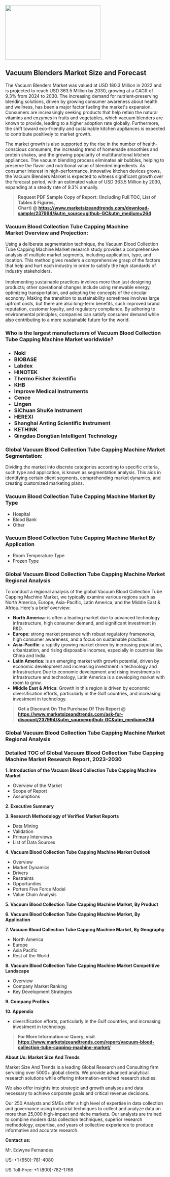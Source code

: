 <p><img class="alignnone size-medium wp-image-20088" src="https://ffe5etoiles.com/wp-content/uploads/2024/12/MST1-300x171.png" alt="" width="300" height="171" /></p><h2>Vacuum Blenders Market Size and Forecast</h2><p>The Vacuum Blenders Market was valued at USD 180.3 Million in 2022 and is projected to reach USD 363.5 Million by 2030, growing at a CAGR of 9.3% from 2024 to 2030. The increasing demand for nutrient-preserving blending solutions, driven by growing consumer awareness about health and wellness, has been a major factor fueling the market's expansion. Consumers are increasingly seeking products that help retain the natural vitamins and enzymes in fruits and vegetables, which vacuum blenders are known to provide, leading to a higher adoption rate globally. Furthermore, the shift toward eco-friendly and sustainable kitchen appliances is expected to contribute positively to market growth.</p><p>The market growth is also supported by the rise in the number of health-conscious consumers, the increasing trend of homemade smoothies and protein shakes, and the growing popularity of multifunctional kitchen appliances. The vacuum blending process eliminates air bubbles, helping to preserve the flavor and nutritional value of blended ingredients. As consumer interest in high-performance, innovative kitchen devices grows, the Vacuum Blenders Market is expected to witness significant growth over the forecast period, with an estimated value of USD 363.5 Million by 2030, expanding at a steady rate of 9.3% annually.</p></p><blockquote id="" class=""><strong>Request PDF Sample Copy of Report: (Including Full TOC, List of Tables &amp; Figures, Chart)&nbsp;@&nbsp;<strong><a href="https://www.marketsizeandtrends.com/download-sample/237994/&utm_source=github-GC&utm_medium=264" target="_blank">https://www.marketsizeandtrends.com/download-sample/237994/&utm_source=github-GC&utm_medium=264</a></strong></strong></blockquote><h3 id="" class="">Vacuum Blood Collection Tube Capping Machine Market&nbsp;Overview and Projection:</h3><p id="" class="">Using a deliberate segmentation technique, the Vacuum Blood Collection Tube Capping Machine Market research study provides a comprehensive analysis of multiple market segments, including application, type, and location. This method gives readers a comprehensive grasp of the factors that help and hurt each industry in order to satisfy the high standards of industry stakeholders. <br /> <br />Implementing sustainable practices involves more than just designing products; other operational changes include using renewable energy, optimizing transportation, and adopting the concepts of the circular economy. Making the transition to sustainability sometimes involves large upfront costs, but there are also long-term benefits, such improved brand reputation, customer loyalty, and regulatory compliance. By adhering to environmental principles, companies can satisfy consumer demand while also contributing to a more sustainable future for the world.</p><h3 id="" class="">Who is the largest manufacturers of&nbsp;Vacuum Blood Collection Tube Capping Machine Market worldwide?</h3><h3 class=""><p><ul><li>Noki </li><li> BIOBASE </li><li> Labdex </li><li> HINOTEK </li><li> Thermo Fisher Scientific </li><li> KHB </li><li> Improve Medical Instruments </li><li> Cence </li><li> Lingen </li><li> SiChuan ShuKe Instrument </li><li> HEREXI </li><li> Shanghai Anting Scientific Instrument </li><li> KETHINK </li><li> Qingdao Dongtian Intelligent Technology</li></ul></p></h3><h3 id="" class="">Global&nbsp;Vacuum Blood Collection Tube Capping Machine Market Segmentation:</h3><p id="" class="">Dividing the market into discrete categories according to specific criteria, such type and application, is known as segmentation analysis. This aids in identifying certain client segments, comprehending market dynamics, and creating customized marketing plans.</p><h3 id="" class="">Vacuum Blood Collection Tube Capping Machine Market&nbsp;By Type</h3><p><p><ul><li>Hospital</li><li> Blood Bank</li><li> Other</p></li></ul></p></p><h3 id="" class="">Vacuum Blood Collection Tube Capping Machine Market&nbsp;By Application</h3><p class=""><p><ul><li>Room Temperature Type</li><li> Frozen Type</li></ul></p></p><h3 id="" class="">Global Vacuum Blood Collection Tube Capping Machine Market Regional Analysis</h3><p id="" class="">To conduct a regional analysis of the global Vacuum Blood Collection Tube Capping Machine Market, we typically examine various regions such as North America, Europe, Asia-Pacific, Latin America, and the Middle East &amp; Africa. Here's a brief overview:</p><ul><li><strong>North America</strong>: is often a leading market due to advanced technology infrastructure, high consumer demand, and significant investment in R&amp;D.</li><li><strong>Europe</strong>: strong market presence with robust regulatory frameworks, high consumer awareness, and a focus on sustainable practices.</li><li><strong>Asia-Pacific</strong>: a rapidly growing market driven by increasing population, urbanization, and rising disposable incomes, especially in countries like China and India.</li><li><strong>Latin America</strong>: is an emerging market with growth potential, driven by economic development and increasing investment in technology and infrastructure.Due to economic development and rising investments in infrastructure and technology, Latin America is a developing market with room to grow.</li><li><strong>Middle East &amp; Africa</strong>: Growth in this region is driven by economic diversification efforts, particularly in the Gulf countries, and increasing investment in technology.</li></ul><blockquote id="" class=""><strong>Get a Discount On The Purchase Of This Report @ <strong><a href="https://www.marketsizeandtrends.com/ask-for-discount/237994/&utm_source=github-GC&utm_medium=264" target="_blank">https://www.marketsizeandtrends.com/ask-for-discount/237994/&utm_source=github-GC&utm_medium=264</a></strong></strong></blockquote><h3 id="" class="">Global Vacuum Blood Collection Tube Capping Machine Market Regional Analysis</h3><h3 id="" class="">Detailed TOC of Global Vacuum Blood Collection Tube Capping Machine Market Research Report, 2023-2030</h3><p id="" class=""><strong>1. Introduction of the Vacuum Blood Collection Tube Capping Machine Market</strong></p><ul><li>Overview of the Market</li><li>Scope of Report</li><li>Assumptions</li></ul><p id="" class=""><strong>2. Executive Summary</strong></p><p id="" class=""><strong>3. Research Methodology of Verified Market Reports</strong></p><ul><li>Data Mining</li><li>Validation</li><li>Primary Interviews</li><li>List of Data Sources</li></ul><p id="" class=""><strong>4. Vacuum Blood Collection Tube Capping Machine Market Outlook</strong></p><ul><li>Overview</li><li>Market Dynamics</li><li>Drivers</li><li>Restraints</li><li>Opportunities</li><li>Porters Five Force Model</li><li>Value Chain Analysis</li></ul><p id="" class=""><strong>5. Vacuum Blood Collection Tube Capping Machine Market, By Product</strong></p><p id="" class=""><strong>6. Vacuum Blood Collection Tube Capping Machine Market, By Application</strong></p><p id="" class=""><strong>7. Vacuum Blood Collection Tube Capping Machine Market, By Geography</strong></p><ul><li>North America</li><li>Europe</li><li>Asia Pacific</li><li>Rest of the World</li></ul><p id="" class=""><strong>8. Vacuum Blood Collection Tube Capping Machine Market Competitive Landscape</strong></p><ul><li>Overview</li><li>Company Market Ranking</li><li>Key Development Strategies</li></ul><p id="" class=""><strong>9. Company Profiles</strong></p><p id="" class=""><strong>10. Appendix</strong></p><ul><li>diversification efforts, particularly in the Gulf countries, and increasing investment in technology.</li></ul><blockquote id="" class=""><strong>For More Information or Query, visit <strong><strong><a href="https://www.marketsizeandtrends.com/report/vacuum-blood-collection-tube-capping-machine-market/" target="_blank">https://www.marketsizeandtrends.com/report/vacuum-blood-collection-tube-capping-machine-market/</a></strong></strong></strong></blockquote><p id="" class=""><strong>About Us: Market Size And Trends</strong></p><p id="" class="">Market Size And Trends is a leading Global Research and Consulting firm servicing over 5000+ global clients. We provide advanced analytical research solutions while offering information-enriched research studies.</p><p id="" class="">We also offer insights into strategic and growth analyses and data necessary to achieve corporate goals and critical revenue decisions.</p><p id="" class="">Our 250 Analysts and SMEs offer a high level of expertise in data collection and governance using industrial techniques to collect and analyze data on more than 25,000 high-impact and niche markets. Our analysts are trained to combine modern data collection techniques, superior research methodology, expertise, and years of collective experience to produce informative and accurate research.</p><p id="" class=""><strong>Contact us:</strong></p><p id="" class="">Mr. Edwyne Fernandes</p><p id="" class="">US: +1 (650)-781-4080</p><p id="" class="">US Toll-Free: +1 (800)-782-1768</p>
